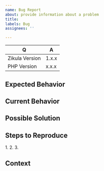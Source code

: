 ```yaml
---
name: Bug Report
about: provide information about a problem
title: 
labels: Bug
assignees: ''

---
```


[TIP]:  # ( Provide a general summary of the issue in the title above ^^ )

| Q                 | A
| ----------------- | ---
| Zikula Version    | 1.x.x
| PHP Version       | x.x.x

## Expected Behavior

[NOTE]: # ( Tell us what you expected to happen )


## Current Behavior

[NOTE]: # ( Tell us what actually happens )
[TIP]:  # ( If possible include screenshots of your problem! )

## Possible Solution

[NOTE]: # ( Not required, but suggest a fix/reason for the bug )

## Steps to Reproduce

[NOTE]: # ( Provide a link to a live example, or an unambiguous set of steps to )
[NOTE]: # ( reproduce this bug. Include code to reproduce, if relevant )
1.
2.
3.

## Context

[NOTE]: # ( How has this issue affected you? What unique circumstances do you have? )
